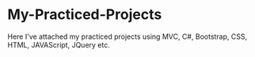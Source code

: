 # My-Practiced-Projects
Here I've attached my practiced projects using MVC, C#, Bootstrap, CSS, HTML, JAVAScript, JQuery etc.
